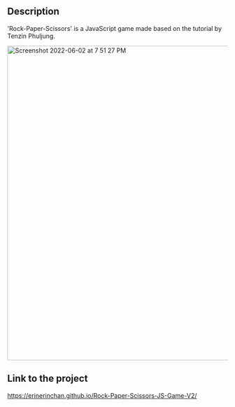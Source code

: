 ## Description
'Rock-Paper-Scissors' is a JavaScript game made based on the tutorial by Tenzin Phuljung. 

<img width="717" alt="Screenshot 2022-06-02 at 7 51 27 PM" src="https://user-images.githubusercontent.com/35587864/171623269-0c28d191-efe2-4ad9-a105-58c377252bd2.png">

## Link to the project 
https://erinerinchan.github.io/Rock-Paper-Scissors-JS-Game-V2/
